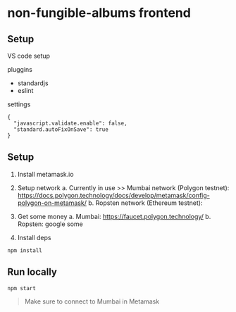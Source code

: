# non-fungible-albums frontend
## Setup

VS code setup

pluggins

- standardjs
- eslint

settings

```
{
  "javascript.validate.enable": false,
  "standard.autoFixOnSave": true
}
```

## Setup

1. Install metamask.io

2. Setup network
a. Currently in use >> Mumbai network (Polygon testnet): https://docs.polygon.technology/docs/develop/metamask/config-polygon-on-metamask/
b. Ropsten network (Ethereum testnet):

3. Get some money
a. Mumbai: https://faucet.polygon.technology/
b. Ropsten: google some

4. Install deps
```
npm install
```

## Run locally

```
npm start
```

> Make sure to connect to Mumbai in Metamask
